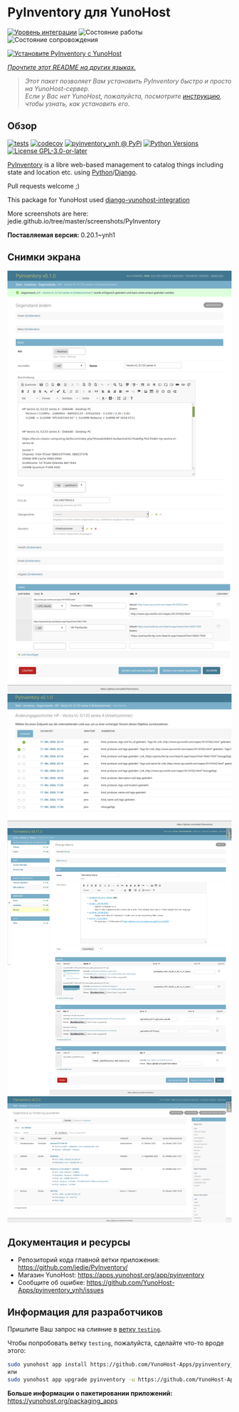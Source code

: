<!--
Важно: этот README был автоматически сгенерирован <https://github.com/YunoHost/apps/tree/master/tools/readme_generator>
Он НЕ ДОЛЖЕН редактироваться вручную.
-->

# PyInventory для YunoHost

[![Уровень интеграции](https://dash.yunohost.org/integration/pyinventory.svg)](https://ci-apps.yunohost.org/ci/apps/pyinventory/) ![Состояние работы](https://ci-apps.yunohost.org/ci/badges/pyinventory.status.svg) ![Состояние сопровождения](https://ci-apps.yunohost.org/ci/badges/pyinventory.maintain.svg)

[![Установите PyInventory с YunoHost](https://install-app.yunohost.org/install-with-yunohost.svg)](https://install-app.yunohost.org/?app=pyinventory)

*[Прочтите этот README на других языках.](./ALL_README.md)*

> *Этот пакет позволяет Вам установить PyInventory быстро и просто на YunoHost-сервер.*  
> *Если у Вас нет YunoHost, пожалуйста, посмотрите [инструкцию](https://yunohost.org/install), чтобы узнать, как установить его.*

## Обзор

[![tests](https://github.com/YunoHost-Apps/pyinventory_ynh/actions/workflows/tests.yml/badge.svg?branch=main)](https://github.com/YunoHost-Apps/pyinventory_ynh/actions/workflows/tests.yml)
[![codecov](https://codecov.io/github/jedie/pyinventory_ynh/branch/main/graph/badge.svg)](https://app.codecov.io/github/jedie/pyinventory_ynh)
[![pyinventory_ynh @ PyPi](https://img.shields.io/pypi/v/pyinventory_ynh?label=pyinventory_ynh%20%40%20PyPi)](https://pypi.org/project/pyinventory_ynh/)
[![Python Versions](https://img.shields.io/pypi/pyversions/pyinventory_ynh)](https://github.com/YunoHost-Apps/pyinventory_ynh/blob/main/pyproject.toml)
[![License GPL-3.0-or-later](https://img.shields.io/pypi/l/pyinventory_ynh)](https://github.com/YunoHost-Apps/pyinventory_ynh/blob/main/LICENSE)

[PyInventory](https://github.com/jedie/PyInventory) is a libre web-based management to catalog things including state and location etc. using [Python](https://www.python.org/)/[Django](https://www.djangoproject.com/).

Pull requests welcome ;)

This package for YunoHost used [django-yunohost-integration](https://github.com/YunoHost-Apps/django_yunohost_integration)

More screenshots are here: jedie.github.io/tree/master/screenshots/PyInventory


**Поставляемая версия:** 0.20.1~ynh1

## Снимки экрана

![Снимок экрана PyInventory](./doc/screenshots/pyinventory_v010_screenshot_2.png)
![Снимок экрана PyInventory](./doc/screenshots/pyinventory_v010_screenshot_3.png)
![Снимок экрана PyInventory](./doc/screenshots/pyinventory_v0110_screenshot_memo_1.png)
![Снимок экрана PyInventory](./doc/screenshots/pyinventory_v020_screenshot_1.png)

## Документация и ресурсы

- Репозиторий кода главной ветки приложения: <https://github.com/jedie/PyInventory/>
- Магазин YunoHost: <https://apps.yunohost.org/app/pyinventory>
- Сообщите об ошибке: <https://github.com/YunoHost-Apps/pyinventory_ynh/issues>

## Информация для разработчиков

Пришлите Ваш запрос на слияние в [ветку `testing`](https://github.com/YunoHost-Apps/pyinventory_ynh/tree/testing).

Чтобы попробовать ветку `testing`, пожалуйста, сделайте что-то вроде этого:

```bash
sudo yunohost app install https://github.com/YunoHost-Apps/pyinventory_ynh/tree/testing --debug
или
sudo yunohost app upgrade pyinventory -u https://github.com/YunoHost-Apps/pyinventory_ynh/tree/testing --debug
```

**Больше информации о пакетировании приложений:** <https://yunohost.org/packaging_apps>
